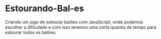 # Estourando-Bal-es

Criando um jogo de estourar balões com JavaScript, onde podemos escolher a dificulade
e com isso teremos uma certa quantia de tempo para estourar todos os balões.
